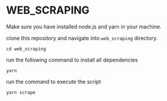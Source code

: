 # WEB_SCRAPING

Make sure you have installed node.js and yarn in your machine.

clone this repository and navigate into `web_scraping` directory.

`cd web_scraping`

run the following command to install all dependencies 

`yarn`

run the command to execute the script

`yarn scrape`